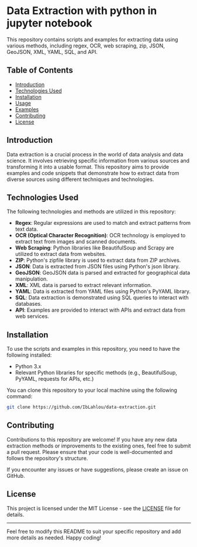 # Data Extraction with python in jupyter notebook

This repository contains scripts and examples for extracting data using various methods, including regex, OCR, web scraping, zip, JSON, GeoJSON, XML, YAML, SQL, and API. 

## Table of Contents

- [Introduction](#introduction)
- [Technologies Used](#technologies-used)
- [Installation](#installation)
- [Usage](#usage)
- [Examples](#examples)
- [Contributing](#contributing)
- [License](#license)

## Introduction

Data extraction is a crucial process in the world of data analysis and data science. It involves retrieving specific information from various sources and transforming it into a usable format. This repository aims to provide examples and code snippets that demonstrate how to extract data from diverse sources using different techniques and technologies.

## Technologies Used

The following technologies and methods are utilized in this repository:

- **Regex**: Regular expressions are used to match and extract patterns from text data.
- **OCR (Optical Character Recognition)**: OCR technology is employed to extract text from images and scanned documents.
- **Web Scraping**: Python libraries like BeautifulSoup and Scrapy are utilized to extract data from websites.
- **ZIP**: Python's zipfile library is used to extract data from ZIP archives.
- **JSON**: Data is extracted from JSON files using Python's json library.
- **GeoJSON**: GeoJSON data is parsed and extracted for geographical data manipulation.
- **XML**: XML data is parsed to extract relevant information.
- **YAML**: Data is extracted from YAML files using Python's PyYAML library.
- **SQL**: Data extraction is demonstrated using SQL queries to interact with databases.
- **API**: Examples are provided to interact with APIs and extract data from web services.

## Installation

To use the scripts and examples in this repository, you need to have the following installed:

- Python 3.x
- Relevant Python libraries for specific methods (e.g., BeautifulSoup, PyYAML, requests for APIs, etc.)

You can clone this repository to your local machine using the following command:

```bash
git clone https://github.com/IbLahlou/data-extraction.git
```

## Contributing

Contributions to this repository are welcome! If you have any new data extraction methods or improvements to the existing ones, feel free to submit a pull request. Please ensure that your code is well-documented and follows the repository's structure.

If you encounter any issues or have suggestions, please create an issue on GitHub.

## License

This project is licensed under the MIT License - see the [LICENSE](LICENSE) file for details.

---
Feel free to modify this README to suit your specific repository and add more details as needed. Happy coding!

